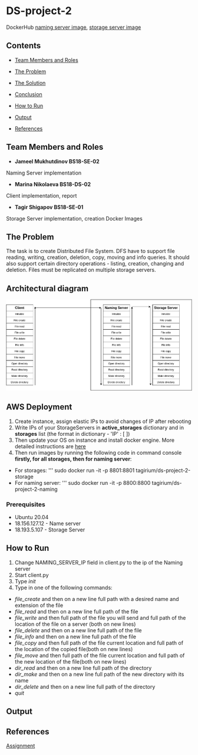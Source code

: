 # DS-project-2

DockerHub [naming server image](https://hub.docker.com/repository/docker/tagirium/ds-project-2-naming), [storage server image](https://hub.docker.com/repository/docker/tagirium/ds-project-2-storage)

## Contents

* [Team Members and Roles](#team-members-and-roles)

* [The Problem](#the-problem)

* [The Solution](#the-solution)

* [Conclusion](#conclusion)

* [How to Run](#how-to-run)

* [Output](#output)

* [References](#references)

## Team Members and Roles

* **Jameel Mukhutdinov BS18-SE-02**

Naming Server implementation

* **Marina Nikolaeva BS18-DS-02**

Client implementation, report

* **Tagir Shigapov BS18-SE-01**

Storage Server implementation, creation Docker Images


## The Problem

The task is to create Distributed File System. DFS have to support file reading, writing, creation, deletion, copy, moving and info queries. It should also support certain directory operations - listing, creation, changing and deletion. Files must be replicated on multiple storage servers.

## Architectural diagram

![diagram](https://github.com/tagirium/DS-project-2/blob/main/diagram.png)

## AWS Deployment
1. Create instance, assign elastic IPs to avoid changes of IP after rebooting
2. Write IPs of your StorageServers in **active_storages** dictionary and in **storages** list (the format in dictionary - 'IP' : [ ]) 
3. Then update your OS on instance and install docker engine. More detailed instructions are [here](https://docs.docker.com/engine/install/ubuntu/)
4. Then run images by running the following code in command console **firstly, for all storages, then for naming server**:
* For storages: ''' sudo docker run -it -p 8801:8801 tagirium/ds-project-2-storage
* For naming server: ''' sudo docker run -it -p 8800:8800 tagirium/ds-project-2-naming

### Prerequisites
* Ubuntu 20.04
* 18.156.127.12 - Name server
* 18.193.5.107 - Storage Server

## How to Run
1. Change NAMING_SERVER_IP field in client.py to the ip of the Naming server
2. Start client.py
3. Type _init_
3. Type in one of the following commands:
* _file_create_ and then on a new line full path with a desired name and extension of the file
* _file_read_ and then on a new line full path of the file
* _file_write_ and then full path of the file you will send and full path of the location of the file on a server (both on new lines)
* _file_delete_ and then on a new line full path of the file
* _file_info_ and then on a new line full path of the file
* _file_copy_ and then full path of the file current location and full path of the location of the copied file(both on new lines)
* _file_move_ and then full path of the file current location and full path of the new location of the file(both on new lines)
* _dir_read_ and then on a new line full path of the directory
* _dir_make_ and then on a new line full path of the new directory with its name
* _dir_delete_ and then on a new line full path of the directory
* _quit_


## Output



## References

[Assignment](https://docs.google.com/document/d/1Is2QFO20RjxVrZMSMCxsBa-FUgGgaIJ7e_o3CeQKN6w/edit#)

